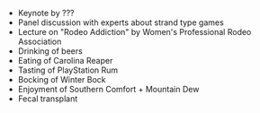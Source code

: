 * Keynote by ???
* Panel discussion with experts about strand type games
* Lecture on "Rodeo Addiction" by Women's Professional Rodeo Association
* Drinking of beers
* Eating of Carolina Reaper
* Tasting of PlayStation Rum
* Bocking of Winter Bock
* Enjoyment of Southern Comfort + Mountain Dew
* Fecal transplant
